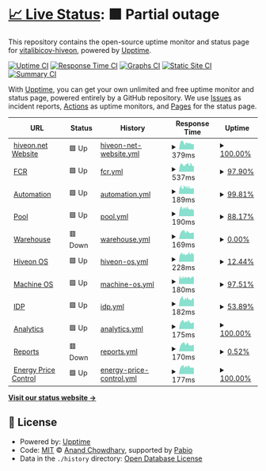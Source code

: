 # [📈 Live Status](https://vitalibicov-hiveon.github.io/status): <!--live status--> **🟧 Partial outage**

This repository contains the open-source uptime monitor and status page for [vitalibicov-hiveon](https://vitalibicov-hiveon.github.io/status), powered by [Upptime](https://github.com/upptime/upptime).

[![Uptime CI](https://github.com/vitalibicov-hiveon/status/workflows/Uptime%20CI/badge.svg)](https://github.com/vitalibicov-hiveon/status/actions?query=workflow%3A%22Uptime+CI%22)
[![Response Time CI](https://github.com/vitalibicov-hiveon/status/workflows/Response%20Time%20CI/badge.svg)](https://github.com/vitalibicov-hiveon/status/actions?query=workflow%3A%22Response+Time+CI%22)
[![Graphs CI](https://github.com/vitalibicov-hiveon/status/workflows/Graphs%20CI/badge.svg)](https://github.com/vitalibicov-hiveon/status/actions?query=workflow%3A%22Graphs+CI%22)
[![Static Site CI](https://github.com/vitalibicov-hiveon/status/workflows/Static%20Site%20CI/badge.svg)](https://github.com/vitalibicov-hiveon/status/actions?query=workflow%3A%22Static+Site+CI%22)
[![Summary CI](https://github.com/vitalibicov-hiveon/status/workflows/Summary%20CI/badge.svg)](https://github.com/vitalibicov-hiveon/status/actions?query=workflow%3A%22Summary+CI%22)

With [Upptime](https://upptime.js.org), you can get your own unlimited and free uptime monitor and status page, powered entirely by a GitHub repository. We use [Issues](https://github.com/vitalibicov-hiveon/status/issues) as incident reports, [Actions](https://github.com/vitalibicov-hiveon/status/actions) as uptime monitors, and [Pages](https://vitalibicov-hiveon.github.io/status) for the status page.

<!--start: status pages-->
<!-- This summary is generated by Upptime (https://github.com/upptime/upptime) -->
<!-- Do not edit this manually, your changes will be overwritten -->
<!-- prettier-ignore -->
| URL | Status | History | Response Time | Uptime |
| --- | ------ | ------- | ------------- | ------ |
| <img alt="" src="https://icons.duckduckgo.com/ip3/hiveon.net.ico" height="13"> [hiveon.net Website](https://hiveon.net) | 🟩 Up | [hiveon-net-website.yml](https://github.com/hiveon/status/commits/HEAD/history/hiveon-net-website.yml) | <details><summary><img alt="Response time graph" src="./graphs/hiveon-net-website/response-time-week.png" height="20"> 379ms</summary><br><a href="https://status.hiveon.net/history/hiveon-net-website"><img alt="Response time 379" src="https://img.shields.io/endpoint?url=https%3A%2F%2Fraw.githubusercontent.com%2Fhiveon%2Fstatus%2FHEAD%2Fapi%2Fhiveon-net-website%2Fresponse-time.json"></a><br><a href="https://status.hiveon.net/history/hiveon-net-website"><img alt="24-hour response time 327" src="https://img.shields.io/endpoint?url=https%3A%2F%2Fraw.githubusercontent.com%2Fhiveon%2Fstatus%2FHEAD%2Fapi%2Fhiveon-net-website%2Fresponse-time-day.json"></a><br><a href="https://status.hiveon.net/history/hiveon-net-website"><img alt="7-day response time 379" src="https://img.shields.io/endpoint?url=https%3A%2F%2Fraw.githubusercontent.com%2Fhiveon%2Fstatus%2FHEAD%2Fapi%2Fhiveon-net-website%2Fresponse-time-week.json"></a><br><a href="https://status.hiveon.net/history/hiveon-net-website"><img alt="30-day response time 379" src="https://img.shields.io/endpoint?url=https%3A%2F%2Fraw.githubusercontent.com%2Fhiveon%2Fstatus%2FHEAD%2Fapi%2Fhiveon-net-website%2Fresponse-time-month.json"></a><br><a href="https://status.hiveon.net/history/hiveon-net-website"><img alt="1-year response time 379" src="https://img.shields.io/endpoint?url=https%3A%2F%2Fraw.githubusercontent.com%2Fhiveon%2Fstatus%2FHEAD%2Fapi%2Fhiveon-net-website%2Fresponse-time-year.json"></a></details> | <details><summary><a href="https://status.hiveon.net/history/hiveon-net-website">100.00%</a></summary><a href="https://status.hiveon.net/history/hiveon-net-website"><img alt="All-time uptime 100.00%" src="https://img.shields.io/endpoint?url=https%3A%2F%2Fraw.githubusercontent.com%2Fhiveon%2Fstatus%2FHEAD%2Fapi%2Fhiveon-net-website%2Fuptime.json"></a><br><a href="https://status.hiveon.net/history/hiveon-net-website"><img alt="24-hour uptime 100.00%" src="https://img.shields.io/endpoint?url=https%3A%2F%2Fraw.githubusercontent.com%2Fhiveon%2Fstatus%2FHEAD%2Fapi%2Fhiveon-net-website%2Fuptime-day.json"></a><br><a href="https://status.hiveon.net/history/hiveon-net-website"><img alt="7-day uptime 100.00%" src="https://img.shields.io/endpoint?url=https%3A%2F%2Fraw.githubusercontent.com%2Fhiveon%2Fstatus%2FHEAD%2Fapi%2Fhiveon-net-website%2Fuptime-week.json"></a><br><a href="https://status.hiveon.net/history/hiveon-net-website"><img alt="30-day uptime 100.00%" src="https://img.shields.io/endpoint?url=https%3A%2F%2Fraw.githubusercontent.com%2Fhiveon%2Fstatus%2FHEAD%2Fapi%2Fhiveon-net-website%2Fuptime-month.json"></a><br><a href="https://status.hiveon.net/history/hiveon-net-website"><img alt="1-year uptime 100.00%" src="https://img.shields.io/endpoint?url=https%3A%2F%2Fraw.githubusercontent.com%2Fhiveon%2Fstatus%2FHEAD%2Fapi%2Fhiveon-net-website%2Fuptime-year.json"></a></details>
| <img alt="" src="https://icons.duckduckgo.com/ip3/status-proxy.o11y.hiveon.net.ico" height="13"> [FCR](https://status-proxy.o11y.hiveon.net/status/fcr) | 🟩 Up | [fcr.yml](https://github.com/hiveon/status/commits/HEAD/history/fcr.yml) | <details><summary><img alt="Response time graph" src="./graphs/fcr/response-time-week.png" height="20"> 537ms</summary><br><a href="https://status.hiveon.net/history/fcr"><img alt="Response time 537" src="https://img.shields.io/endpoint?url=https%3A%2F%2Fraw.githubusercontent.com%2Fhiveon%2Fstatus%2FHEAD%2Fapi%2Ffcr%2Fresponse-time.json"></a><br><a href="https://status.hiveon.net/history/fcr"><img alt="24-hour response time 474" src="https://img.shields.io/endpoint?url=https%3A%2F%2Fraw.githubusercontent.com%2Fhiveon%2Fstatus%2FHEAD%2Fapi%2Ffcr%2Fresponse-time-day.json"></a><br><a href="https://status.hiveon.net/history/fcr"><img alt="7-day response time 537" src="https://img.shields.io/endpoint?url=https%3A%2F%2Fraw.githubusercontent.com%2Fhiveon%2Fstatus%2FHEAD%2Fapi%2Ffcr%2Fresponse-time-week.json"></a><br><a href="https://status.hiveon.net/history/fcr"><img alt="30-day response time 537" src="https://img.shields.io/endpoint?url=https%3A%2F%2Fraw.githubusercontent.com%2Fhiveon%2Fstatus%2FHEAD%2Fapi%2Ffcr%2Fresponse-time-month.json"></a><br><a href="https://status.hiveon.net/history/fcr"><img alt="1-year response time 537" src="https://img.shields.io/endpoint?url=https%3A%2F%2Fraw.githubusercontent.com%2Fhiveon%2Fstatus%2FHEAD%2Fapi%2Ffcr%2Fresponse-time-year.json"></a></details> | <details><summary><a href="https://status.hiveon.net/history/fcr">97.90%</a></summary><a href="https://status.hiveon.net/history/fcr"><img alt="All-time uptime 97.90%" src="https://img.shields.io/endpoint?url=https%3A%2F%2Fraw.githubusercontent.com%2Fhiveon%2Fstatus%2FHEAD%2Fapi%2Ffcr%2Fuptime.json"></a><br><a href="https://status.hiveon.net/history/fcr"><img alt="24-hour uptime 100.00%" src="https://img.shields.io/endpoint?url=https%3A%2F%2Fraw.githubusercontent.com%2Fhiveon%2Fstatus%2FHEAD%2Fapi%2Ffcr%2Fuptime-day.json"></a><br><a href="https://status.hiveon.net/history/fcr"><img alt="7-day uptime 97.90%" src="https://img.shields.io/endpoint?url=https%3A%2F%2Fraw.githubusercontent.com%2Fhiveon%2Fstatus%2FHEAD%2Fapi%2Ffcr%2Fuptime-week.json"></a><br><a href="https://status.hiveon.net/history/fcr"><img alt="30-day uptime 97.90%" src="https://img.shields.io/endpoint?url=https%3A%2F%2Fraw.githubusercontent.com%2Fhiveon%2Fstatus%2FHEAD%2Fapi%2Ffcr%2Fuptime-month.json"></a><br><a href="https://status.hiveon.net/history/fcr"><img alt="1-year uptime 97.90%" src="https://img.shields.io/endpoint?url=https%3A%2F%2Fraw.githubusercontent.com%2Fhiveon%2Fstatus%2FHEAD%2Fapi%2Ffcr%2Fuptime-year.json"></a></details>
| <img alt="" src="https://icons.duckduckgo.com/ip3/status-proxy.o11y.hiveon.net.ico" height="13"> [Automation](https://status-proxy.o11y.hiveon.net/status/automation) | 🟩 Up | [automation.yml](https://github.com/hiveon/status/commits/HEAD/history/automation.yml) | <details><summary><img alt="Response time graph" src="./graphs/automation/response-time-week.png" height="20"> 189ms</summary><br><a href="https://status.hiveon.net/history/automation"><img alt="Response time 189" src="https://img.shields.io/endpoint?url=https%3A%2F%2Fraw.githubusercontent.com%2Fhiveon%2Fstatus%2FHEAD%2Fapi%2Fautomation%2Fresponse-time.json"></a><br><a href="https://status.hiveon.net/history/automation"><img alt="24-hour response time 181" src="https://img.shields.io/endpoint?url=https%3A%2F%2Fraw.githubusercontent.com%2Fhiveon%2Fstatus%2FHEAD%2Fapi%2Fautomation%2Fresponse-time-day.json"></a><br><a href="https://status.hiveon.net/history/automation"><img alt="7-day response time 189" src="https://img.shields.io/endpoint?url=https%3A%2F%2Fraw.githubusercontent.com%2Fhiveon%2Fstatus%2FHEAD%2Fapi%2Fautomation%2Fresponse-time-week.json"></a><br><a href="https://status.hiveon.net/history/automation"><img alt="30-day response time 189" src="https://img.shields.io/endpoint?url=https%3A%2F%2Fraw.githubusercontent.com%2Fhiveon%2Fstatus%2FHEAD%2Fapi%2Fautomation%2Fresponse-time-month.json"></a><br><a href="https://status.hiveon.net/history/automation"><img alt="1-year response time 189" src="https://img.shields.io/endpoint?url=https%3A%2F%2Fraw.githubusercontent.com%2Fhiveon%2Fstatus%2FHEAD%2Fapi%2Fautomation%2Fresponse-time-year.json"></a></details> | <details><summary><a href="https://status.hiveon.net/history/automation">99.81%</a></summary><a href="https://status.hiveon.net/history/automation"><img alt="All-time uptime 99.81%" src="https://img.shields.io/endpoint?url=https%3A%2F%2Fraw.githubusercontent.com%2Fhiveon%2Fstatus%2FHEAD%2Fapi%2Fautomation%2Fuptime.json"></a><br><a href="https://status.hiveon.net/history/automation"><img alt="24-hour uptime 100.00%" src="https://img.shields.io/endpoint?url=https%3A%2F%2Fraw.githubusercontent.com%2Fhiveon%2Fstatus%2FHEAD%2Fapi%2Fautomation%2Fuptime-day.json"></a><br><a href="https://status.hiveon.net/history/automation"><img alt="7-day uptime 99.81%" src="https://img.shields.io/endpoint?url=https%3A%2F%2Fraw.githubusercontent.com%2Fhiveon%2Fstatus%2FHEAD%2Fapi%2Fautomation%2Fuptime-week.json"></a><br><a href="https://status.hiveon.net/history/automation"><img alt="30-day uptime 99.81%" src="https://img.shields.io/endpoint?url=https%3A%2F%2Fraw.githubusercontent.com%2Fhiveon%2Fstatus%2FHEAD%2Fapi%2Fautomation%2Fuptime-month.json"></a><br><a href="https://status.hiveon.net/history/automation"><img alt="1-year uptime 99.81%" src="https://img.shields.io/endpoint?url=https%3A%2F%2Fraw.githubusercontent.com%2Fhiveon%2Fstatus%2FHEAD%2Fapi%2Fautomation%2Fuptime-year.json"></a></details>
| <img alt="" src="https://icons.duckduckgo.com/ip3/status-proxy.o11y.hiveon.net.ico" height="13"> [Pool](https://status-proxy.o11y.hiveon.net/status/pool) | 🟩 Up | [pool.yml](https://github.com/hiveon/status/commits/HEAD/history/pool.yml) | <details><summary><img alt="Response time graph" src="./graphs/pool/response-time-week.png" height="20"> 190ms</summary><br><a href="https://status.hiveon.net/history/pool"><img alt="Response time 190" src="https://img.shields.io/endpoint?url=https%3A%2F%2Fraw.githubusercontent.com%2Fhiveon%2Fstatus%2FHEAD%2Fapi%2Fpool%2Fresponse-time.json"></a><br><a href="https://status.hiveon.net/history/pool"><img alt="24-hour response time 191" src="https://img.shields.io/endpoint?url=https%3A%2F%2Fraw.githubusercontent.com%2Fhiveon%2Fstatus%2FHEAD%2Fapi%2Fpool%2Fresponse-time-day.json"></a><br><a href="https://status.hiveon.net/history/pool"><img alt="7-day response time 190" src="https://img.shields.io/endpoint?url=https%3A%2F%2Fraw.githubusercontent.com%2Fhiveon%2Fstatus%2FHEAD%2Fapi%2Fpool%2Fresponse-time-week.json"></a><br><a href="https://status.hiveon.net/history/pool"><img alt="30-day response time 190" src="https://img.shields.io/endpoint?url=https%3A%2F%2Fraw.githubusercontent.com%2Fhiveon%2Fstatus%2FHEAD%2Fapi%2Fpool%2Fresponse-time-month.json"></a><br><a href="https://status.hiveon.net/history/pool"><img alt="1-year response time 190" src="https://img.shields.io/endpoint?url=https%3A%2F%2Fraw.githubusercontent.com%2Fhiveon%2Fstatus%2FHEAD%2Fapi%2Fpool%2Fresponse-time-year.json"></a></details> | <details><summary><a href="https://status.hiveon.net/history/pool">88.17%</a></summary><a href="https://status.hiveon.net/history/pool"><img alt="All-time uptime 88.17%" src="https://img.shields.io/endpoint?url=https%3A%2F%2Fraw.githubusercontent.com%2Fhiveon%2Fstatus%2FHEAD%2Fapi%2Fpool%2Fuptime.json"></a><br><a href="https://status.hiveon.net/history/pool"><img alt="24-hour uptime 100.00%" src="https://img.shields.io/endpoint?url=https%3A%2F%2Fraw.githubusercontent.com%2Fhiveon%2Fstatus%2FHEAD%2Fapi%2Fpool%2Fuptime-day.json"></a><br><a href="https://status.hiveon.net/history/pool"><img alt="7-day uptime 88.17%" src="https://img.shields.io/endpoint?url=https%3A%2F%2Fraw.githubusercontent.com%2Fhiveon%2Fstatus%2FHEAD%2Fapi%2Fpool%2Fuptime-week.json"></a><br><a href="https://status.hiveon.net/history/pool"><img alt="30-day uptime 88.17%" src="https://img.shields.io/endpoint?url=https%3A%2F%2Fraw.githubusercontent.com%2Fhiveon%2Fstatus%2FHEAD%2Fapi%2Fpool%2Fuptime-month.json"></a><br><a href="https://status.hiveon.net/history/pool"><img alt="1-year uptime 88.17%" src="https://img.shields.io/endpoint?url=https%3A%2F%2Fraw.githubusercontent.com%2Fhiveon%2Fstatus%2FHEAD%2Fapi%2Fpool%2Fuptime-year.json"></a></details>
| <img alt="" src="https://icons.duckduckgo.com/ip3/status-proxy.o11y.hiveon.net.ico" height="13"> [Warehouse](https://status-proxy.o11y.hiveon.net/status/warehouse) | 🟥 Down | [warehouse.yml](https://github.com/hiveon/status/commits/HEAD/history/warehouse.yml) | <details><summary><img alt="Response time graph" src="./graphs/warehouse/response-time-week.png" height="20"> 169ms</summary><br><a href="https://status.hiveon.net/history/warehouse"><img alt="Response time 169" src="https://img.shields.io/endpoint?url=https%3A%2F%2Fraw.githubusercontent.com%2Fhiveon%2Fstatus%2FHEAD%2Fapi%2Fwarehouse%2Fresponse-time.json"></a><br><a href="https://status.hiveon.net/history/warehouse"><img alt="24-hour response time 152" src="https://img.shields.io/endpoint?url=https%3A%2F%2Fraw.githubusercontent.com%2Fhiveon%2Fstatus%2FHEAD%2Fapi%2Fwarehouse%2Fresponse-time-day.json"></a><br><a href="https://status.hiveon.net/history/warehouse"><img alt="7-day response time 169" src="https://img.shields.io/endpoint?url=https%3A%2F%2Fraw.githubusercontent.com%2Fhiveon%2Fstatus%2FHEAD%2Fapi%2Fwarehouse%2Fresponse-time-week.json"></a><br><a href="https://status.hiveon.net/history/warehouse"><img alt="30-day response time 169" src="https://img.shields.io/endpoint?url=https%3A%2F%2Fraw.githubusercontent.com%2Fhiveon%2Fstatus%2FHEAD%2Fapi%2Fwarehouse%2Fresponse-time-month.json"></a><br><a href="https://status.hiveon.net/history/warehouse"><img alt="1-year response time 169" src="https://img.shields.io/endpoint?url=https%3A%2F%2Fraw.githubusercontent.com%2Fhiveon%2Fstatus%2FHEAD%2Fapi%2Fwarehouse%2Fresponse-time-year.json"></a></details> | <details><summary><a href="https://status.hiveon.net/history/warehouse">0.00%</a></summary><a href="https://status.hiveon.net/history/warehouse"><img alt="All-time uptime 0.00%" src="https://img.shields.io/endpoint?url=https%3A%2F%2Fraw.githubusercontent.com%2Fhiveon%2Fstatus%2FHEAD%2Fapi%2Fwarehouse%2Fuptime.json"></a><br><a href="https://status.hiveon.net/history/warehouse"><img alt="24-hour uptime 0.00%" src="https://img.shields.io/endpoint?url=https%3A%2F%2Fraw.githubusercontent.com%2Fhiveon%2Fstatus%2FHEAD%2Fapi%2Fwarehouse%2Fuptime-day.json"></a><br><a href="https://status.hiveon.net/history/warehouse"><img alt="7-day uptime 0.00%" src="https://img.shields.io/endpoint?url=https%3A%2F%2Fraw.githubusercontent.com%2Fhiveon%2Fstatus%2FHEAD%2Fapi%2Fwarehouse%2Fuptime-week.json"></a><br><a href="https://status.hiveon.net/history/warehouse"><img alt="30-day uptime 0.00%" src="https://img.shields.io/endpoint?url=https%3A%2F%2Fraw.githubusercontent.com%2Fhiveon%2Fstatus%2FHEAD%2Fapi%2Fwarehouse%2Fuptime-month.json"></a><br><a href="https://status.hiveon.net/history/warehouse"><img alt="1-year uptime 0.00%" src="https://img.shields.io/endpoint?url=https%3A%2F%2Fraw.githubusercontent.com%2Fhiveon%2Fstatus%2FHEAD%2Fapi%2Fwarehouse%2Fuptime-year.json"></a></details>
| <img alt="" src="https://icons.duckduckgo.com/ip3/status-proxy.o11y.hiveon.net.ico" height="13"> [Hiveon OS](https://status-proxy.o11y.hiveon.net/status/hiveon_os) | 🟩 Up | [hiveon-os.yml](https://github.com/hiveon/status/commits/HEAD/history/hiveon-os.yml) | <details><summary><img alt="Response time graph" src="./graphs/hiveon-os/response-time-week.png" height="20"> 228ms</summary><br><a href="https://status.hiveon.net/history/hiveon-os"><img alt="Response time 228" src="https://img.shields.io/endpoint?url=https%3A%2F%2Fraw.githubusercontent.com%2Fhiveon%2Fstatus%2FHEAD%2Fapi%2Fhiveon-os%2Fresponse-time.json"></a><br><a href="https://status.hiveon.net/history/hiveon-os"><img alt="24-hour response time 225" src="https://img.shields.io/endpoint?url=https%3A%2F%2Fraw.githubusercontent.com%2Fhiveon%2Fstatus%2FHEAD%2Fapi%2Fhiveon-os%2Fresponse-time-day.json"></a><br><a href="https://status.hiveon.net/history/hiveon-os"><img alt="7-day response time 228" src="https://img.shields.io/endpoint?url=https%3A%2F%2Fraw.githubusercontent.com%2Fhiveon%2Fstatus%2FHEAD%2Fapi%2Fhiveon-os%2Fresponse-time-week.json"></a><br><a href="https://status.hiveon.net/history/hiveon-os"><img alt="30-day response time 228" src="https://img.shields.io/endpoint?url=https%3A%2F%2Fraw.githubusercontent.com%2Fhiveon%2Fstatus%2FHEAD%2Fapi%2Fhiveon-os%2Fresponse-time-month.json"></a><br><a href="https://status.hiveon.net/history/hiveon-os"><img alt="1-year response time 228" src="https://img.shields.io/endpoint?url=https%3A%2F%2Fraw.githubusercontent.com%2Fhiveon%2Fstatus%2FHEAD%2Fapi%2Fhiveon-os%2Fresponse-time-year.json"></a></details> | <details><summary><a href="https://status.hiveon.net/history/hiveon-os">12.44%</a></summary><a href="https://status.hiveon.net/history/hiveon-os"><img alt="All-time uptime 12.44%" src="https://img.shields.io/endpoint?url=https%3A%2F%2Fraw.githubusercontent.com%2Fhiveon%2Fstatus%2FHEAD%2Fapi%2Fhiveon-os%2Fuptime.json"></a><br><a href="https://status.hiveon.net/history/hiveon-os"><img alt="24-hour uptime 57.18%" src="https://img.shields.io/endpoint?url=https%3A%2F%2Fraw.githubusercontent.com%2Fhiveon%2Fstatus%2FHEAD%2Fapi%2Fhiveon-os%2Fuptime-day.json"></a><br><a href="https://status.hiveon.net/history/hiveon-os"><img alt="7-day uptime 12.44%" src="https://img.shields.io/endpoint?url=https%3A%2F%2Fraw.githubusercontent.com%2Fhiveon%2Fstatus%2FHEAD%2Fapi%2Fhiveon-os%2Fuptime-week.json"></a><br><a href="https://status.hiveon.net/history/hiveon-os"><img alt="30-day uptime 12.44%" src="https://img.shields.io/endpoint?url=https%3A%2F%2Fraw.githubusercontent.com%2Fhiveon%2Fstatus%2FHEAD%2Fapi%2Fhiveon-os%2Fuptime-month.json"></a><br><a href="https://status.hiveon.net/history/hiveon-os"><img alt="1-year uptime 12.44%" src="https://img.shields.io/endpoint?url=https%3A%2F%2Fraw.githubusercontent.com%2Fhiveon%2Fstatus%2FHEAD%2Fapi%2Fhiveon-os%2Fuptime-year.json"></a></details>
| <img alt="" src="https://icons.duckduckgo.com/ip3/status-proxy.o11y.hiveon.net.ico" height="13"> [Machine OS](https://status-proxy.o11y.hiveon.net/status/machine_os) | 🟩 Up | [machine-os.yml](https://github.com/hiveon/status/commits/HEAD/history/machine-os.yml) | <details><summary><img alt="Response time graph" src="./graphs/machine-os/response-time-week.png" height="20"> 180ms</summary><br><a href="https://status.hiveon.net/history/machine-os"><img alt="Response time 180" src="https://img.shields.io/endpoint?url=https%3A%2F%2Fraw.githubusercontent.com%2Fhiveon%2Fstatus%2FHEAD%2Fapi%2Fmachine-os%2Fresponse-time.json"></a><br><a href="https://status.hiveon.net/history/machine-os"><img alt="24-hour response time 174" src="https://img.shields.io/endpoint?url=https%3A%2F%2Fraw.githubusercontent.com%2Fhiveon%2Fstatus%2FHEAD%2Fapi%2Fmachine-os%2Fresponse-time-day.json"></a><br><a href="https://status.hiveon.net/history/machine-os"><img alt="7-day response time 180" src="https://img.shields.io/endpoint?url=https%3A%2F%2Fraw.githubusercontent.com%2Fhiveon%2Fstatus%2FHEAD%2Fapi%2Fmachine-os%2Fresponse-time-week.json"></a><br><a href="https://status.hiveon.net/history/machine-os"><img alt="30-day response time 180" src="https://img.shields.io/endpoint?url=https%3A%2F%2Fraw.githubusercontent.com%2Fhiveon%2Fstatus%2FHEAD%2Fapi%2Fmachine-os%2Fresponse-time-month.json"></a><br><a href="https://status.hiveon.net/history/machine-os"><img alt="1-year response time 180" src="https://img.shields.io/endpoint?url=https%3A%2F%2Fraw.githubusercontent.com%2Fhiveon%2Fstatus%2FHEAD%2Fapi%2Fmachine-os%2Fresponse-time-year.json"></a></details> | <details><summary><a href="https://status.hiveon.net/history/machine-os">97.51%</a></summary><a href="https://status.hiveon.net/history/machine-os"><img alt="All-time uptime 97.51%" src="https://img.shields.io/endpoint?url=https%3A%2F%2Fraw.githubusercontent.com%2Fhiveon%2Fstatus%2FHEAD%2Fapi%2Fmachine-os%2Fuptime.json"></a><br><a href="https://status.hiveon.net/history/machine-os"><img alt="24-hour uptime 100.00%" src="https://img.shields.io/endpoint?url=https%3A%2F%2Fraw.githubusercontent.com%2Fhiveon%2Fstatus%2FHEAD%2Fapi%2Fmachine-os%2Fuptime-day.json"></a><br><a href="https://status.hiveon.net/history/machine-os"><img alt="7-day uptime 97.51%" src="https://img.shields.io/endpoint?url=https%3A%2F%2Fraw.githubusercontent.com%2Fhiveon%2Fstatus%2FHEAD%2Fapi%2Fmachine-os%2Fuptime-week.json"></a><br><a href="https://status.hiveon.net/history/machine-os"><img alt="30-day uptime 97.51%" src="https://img.shields.io/endpoint?url=https%3A%2F%2Fraw.githubusercontent.com%2Fhiveon%2Fstatus%2FHEAD%2Fapi%2Fmachine-os%2Fuptime-month.json"></a><br><a href="https://status.hiveon.net/history/machine-os"><img alt="1-year uptime 97.51%" src="https://img.shields.io/endpoint?url=https%3A%2F%2Fraw.githubusercontent.com%2Fhiveon%2Fstatus%2FHEAD%2Fapi%2Fmachine-os%2Fuptime-year.json"></a></details>
| <img alt="" src="https://icons.duckduckgo.com/ip3/status-proxy.o11y.hiveon.net.ico" height="13"> [IDP](https://status-proxy.o11y.hiveon.net/status/idp) | 🟩 Up | [idp.yml](https://github.com/hiveon/status/commits/HEAD/history/idp.yml) | <details><summary><img alt="Response time graph" src="./graphs/idp/response-time-week.png" height="20"> 182ms</summary><br><a href="https://status.hiveon.net/history/idp"><img alt="Response time 182" src="https://img.shields.io/endpoint?url=https%3A%2F%2Fraw.githubusercontent.com%2Fhiveon%2Fstatus%2FHEAD%2Fapi%2Fidp%2Fresponse-time.json"></a><br><a href="https://status.hiveon.net/history/idp"><img alt="24-hour response time 163" src="https://img.shields.io/endpoint?url=https%3A%2F%2Fraw.githubusercontent.com%2Fhiveon%2Fstatus%2FHEAD%2Fapi%2Fidp%2Fresponse-time-day.json"></a><br><a href="https://status.hiveon.net/history/idp"><img alt="7-day response time 182" src="https://img.shields.io/endpoint?url=https%3A%2F%2Fraw.githubusercontent.com%2Fhiveon%2Fstatus%2FHEAD%2Fapi%2Fidp%2Fresponse-time-week.json"></a><br><a href="https://status.hiveon.net/history/idp"><img alt="30-day response time 182" src="https://img.shields.io/endpoint?url=https%3A%2F%2Fraw.githubusercontent.com%2Fhiveon%2Fstatus%2FHEAD%2Fapi%2Fidp%2Fresponse-time-month.json"></a><br><a href="https://status.hiveon.net/history/idp"><img alt="1-year response time 182" src="https://img.shields.io/endpoint?url=https%3A%2F%2Fraw.githubusercontent.com%2Fhiveon%2Fstatus%2FHEAD%2Fapi%2Fidp%2Fresponse-time-year.json"></a></details> | <details><summary><a href="https://status.hiveon.net/history/idp">53.89%</a></summary><a href="https://status.hiveon.net/history/idp"><img alt="All-time uptime 53.89%" src="https://img.shields.io/endpoint?url=https%3A%2F%2Fraw.githubusercontent.com%2Fhiveon%2Fstatus%2FHEAD%2Fapi%2Fidp%2Fuptime.json"></a><br><a href="https://status.hiveon.net/history/idp"><img alt="24-hour uptime 100.00%" src="https://img.shields.io/endpoint?url=https%3A%2F%2Fraw.githubusercontent.com%2Fhiveon%2Fstatus%2FHEAD%2Fapi%2Fidp%2Fuptime-day.json"></a><br><a href="https://status.hiveon.net/history/idp"><img alt="7-day uptime 53.89%" src="https://img.shields.io/endpoint?url=https%3A%2F%2Fraw.githubusercontent.com%2Fhiveon%2Fstatus%2FHEAD%2Fapi%2Fidp%2Fuptime-week.json"></a><br><a href="https://status.hiveon.net/history/idp"><img alt="30-day uptime 53.89%" src="https://img.shields.io/endpoint?url=https%3A%2F%2Fraw.githubusercontent.com%2Fhiveon%2Fstatus%2FHEAD%2Fapi%2Fidp%2Fuptime-month.json"></a><br><a href="https://status.hiveon.net/history/idp"><img alt="1-year uptime 53.89%" src="https://img.shields.io/endpoint?url=https%3A%2F%2Fraw.githubusercontent.com%2Fhiveon%2Fstatus%2FHEAD%2Fapi%2Fidp%2Fuptime-year.json"></a></details>
| <img alt="" src="https://icons.duckduckgo.com/ip3/status-proxy.o11y.hiveon.net.ico" height="13"> [Analytics](https://status-proxy.o11y.hiveon.net/status/analytics) | 🟩 Up | [analytics.yml](https://github.com/hiveon/status/commits/HEAD/history/analytics.yml) | <details><summary><img alt="Response time graph" src="./graphs/analytics/response-time-week.png" height="20"> 175ms</summary><br><a href="https://status.hiveon.net/history/analytics"><img alt="Response time 175" src="https://img.shields.io/endpoint?url=https%3A%2F%2Fraw.githubusercontent.com%2Fhiveon%2Fstatus%2FHEAD%2Fapi%2Fanalytics%2Fresponse-time.json"></a><br><a href="https://status.hiveon.net/history/analytics"><img alt="24-hour response time 159" src="https://img.shields.io/endpoint?url=https%3A%2F%2Fraw.githubusercontent.com%2Fhiveon%2Fstatus%2FHEAD%2Fapi%2Fanalytics%2Fresponse-time-day.json"></a><br><a href="https://status.hiveon.net/history/analytics"><img alt="7-day response time 175" src="https://img.shields.io/endpoint?url=https%3A%2F%2Fraw.githubusercontent.com%2Fhiveon%2Fstatus%2FHEAD%2Fapi%2Fanalytics%2Fresponse-time-week.json"></a><br><a href="https://status.hiveon.net/history/analytics"><img alt="30-day response time 175" src="https://img.shields.io/endpoint?url=https%3A%2F%2Fraw.githubusercontent.com%2Fhiveon%2Fstatus%2FHEAD%2Fapi%2Fanalytics%2Fresponse-time-month.json"></a><br><a href="https://status.hiveon.net/history/analytics"><img alt="1-year response time 175" src="https://img.shields.io/endpoint?url=https%3A%2F%2Fraw.githubusercontent.com%2Fhiveon%2Fstatus%2FHEAD%2Fapi%2Fanalytics%2Fresponse-time-year.json"></a></details> | <details><summary><a href="https://status.hiveon.net/history/analytics">100.00%</a></summary><a href="https://status.hiveon.net/history/analytics"><img alt="All-time uptime 100.00%" src="https://img.shields.io/endpoint?url=https%3A%2F%2Fraw.githubusercontent.com%2Fhiveon%2Fstatus%2FHEAD%2Fapi%2Fanalytics%2Fuptime.json"></a><br><a href="https://status.hiveon.net/history/analytics"><img alt="24-hour uptime 100.00%" src="https://img.shields.io/endpoint?url=https%3A%2F%2Fraw.githubusercontent.com%2Fhiveon%2Fstatus%2FHEAD%2Fapi%2Fanalytics%2Fuptime-day.json"></a><br><a href="https://status.hiveon.net/history/analytics"><img alt="7-day uptime 100.00%" src="https://img.shields.io/endpoint?url=https%3A%2F%2Fraw.githubusercontent.com%2Fhiveon%2Fstatus%2FHEAD%2Fapi%2Fanalytics%2Fuptime-week.json"></a><br><a href="https://status.hiveon.net/history/analytics"><img alt="30-day uptime 100.00%" src="https://img.shields.io/endpoint?url=https%3A%2F%2Fraw.githubusercontent.com%2Fhiveon%2Fstatus%2FHEAD%2Fapi%2Fanalytics%2Fuptime-month.json"></a><br><a href="https://status.hiveon.net/history/analytics"><img alt="1-year uptime 100.00%" src="https://img.shields.io/endpoint?url=https%3A%2F%2Fraw.githubusercontent.com%2Fhiveon%2Fstatus%2FHEAD%2Fapi%2Fanalytics%2Fuptime-year.json"></a></details>
| <img alt="" src="https://icons.duckduckgo.com/ip3/status-proxy.o11y.hiveon.net.ico" height="13"> [Reports](https://status-proxy.o11y.hiveon.net/status/reports) | 🟥 Down | [reports.yml](https://github.com/hiveon/status/commits/HEAD/history/reports.yml) | <details><summary><img alt="Response time graph" src="./graphs/reports/response-time-week.png" height="20"> 170ms</summary><br><a href="https://status.hiveon.net/history/reports"><img alt="Response time 170" src="https://img.shields.io/endpoint?url=https%3A%2F%2Fraw.githubusercontent.com%2Fhiveon%2Fstatus%2FHEAD%2Fapi%2Freports%2Fresponse-time.json"></a><br><a href="https://status.hiveon.net/history/reports"><img alt="24-hour response time 162" src="https://img.shields.io/endpoint?url=https%3A%2F%2Fraw.githubusercontent.com%2Fhiveon%2Fstatus%2FHEAD%2Fapi%2Freports%2Fresponse-time-day.json"></a><br><a href="https://status.hiveon.net/history/reports"><img alt="7-day response time 170" src="https://img.shields.io/endpoint?url=https%3A%2F%2Fraw.githubusercontent.com%2Fhiveon%2Fstatus%2FHEAD%2Fapi%2Freports%2Fresponse-time-week.json"></a><br><a href="https://status.hiveon.net/history/reports"><img alt="30-day response time 170" src="https://img.shields.io/endpoint?url=https%3A%2F%2Fraw.githubusercontent.com%2Fhiveon%2Fstatus%2FHEAD%2Fapi%2Freports%2Fresponse-time-month.json"></a><br><a href="https://status.hiveon.net/history/reports"><img alt="1-year response time 170" src="https://img.shields.io/endpoint?url=https%3A%2F%2Fraw.githubusercontent.com%2Fhiveon%2Fstatus%2FHEAD%2Fapi%2Freports%2Fresponse-time-year.json"></a></details> | <details><summary><a href="https://status.hiveon.net/history/reports">0.52%</a></summary><a href="https://status.hiveon.net/history/reports"><img alt="All-time uptime 0.52%" src="https://img.shields.io/endpoint?url=https%3A%2F%2Fraw.githubusercontent.com%2Fhiveon%2Fstatus%2FHEAD%2Fapi%2Freports%2Fuptime.json"></a><br><a href="https://status.hiveon.net/history/reports"><img alt="24-hour uptime 3.21%" src="https://img.shields.io/endpoint?url=https%3A%2F%2Fraw.githubusercontent.com%2Fhiveon%2Fstatus%2FHEAD%2Fapi%2Freports%2Fuptime-day.json"></a><br><a href="https://status.hiveon.net/history/reports"><img alt="7-day uptime 0.52%" src="https://img.shields.io/endpoint?url=https%3A%2F%2Fraw.githubusercontent.com%2Fhiveon%2Fstatus%2FHEAD%2Fapi%2Freports%2Fuptime-week.json"></a><br><a href="https://status.hiveon.net/history/reports"><img alt="30-day uptime 0.52%" src="https://img.shields.io/endpoint?url=https%3A%2F%2Fraw.githubusercontent.com%2Fhiveon%2Fstatus%2FHEAD%2Fapi%2Freports%2Fuptime-month.json"></a><br><a href="https://status.hiveon.net/history/reports"><img alt="1-year uptime 0.52%" src="https://img.shields.io/endpoint?url=https%3A%2F%2Fraw.githubusercontent.com%2Fhiveon%2Fstatus%2FHEAD%2Fapi%2Freports%2Fuptime-year.json"></a></details>
| <img alt="" src="https://icons.duckduckgo.com/ip3/status-proxy.o11y.hiveon.net.ico" height="13"> [Energy Price Control](https://status-proxy.o11y.hiveon.net/status/energy_price_control) | 🟩 Up | [energy-price-control.yml](https://github.com/hiveon/status/commits/HEAD/history/energy-price-control.yml) | <details><summary><img alt="Response time graph" src="./graphs/energy-price-control/response-time-week.png" height="20"> 177ms</summary><br><a href="https://status.hiveon.net/history/energy-price-control"><img alt="Response time 177" src="https://img.shields.io/endpoint?url=https%3A%2F%2Fraw.githubusercontent.com%2Fhiveon%2Fstatus%2FHEAD%2Fapi%2Fenergy-price-control%2Fresponse-time.json"></a><br><a href="https://status.hiveon.net/history/energy-price-control"><img alt="24-hour response time 154" src="https://img.shields.io/endpoint?url=https%3A%2F%2Fraw.githubusercontent.com%2Fhiveon%2Fstatus%2FHEAD%2Fapi%2Fenergy-price-control%2Fresponse-time-day.json"></a><br><a href="https://status.hiveon.net/history/energy-price-control"><img alt="7-day response time 177" src="https://img.shields.io/endpoint?url=https%3A%2F%2Fraw.githubusercontent.com%2Fhiveon%2Fstatus%2FHEAD%2Fapi%2Fenergy-price-control%2Fresponse-time-week.json"></a><br><a href="https://status.hiveon.net/history/energy-price-control"><img alt="30-day response time 177" src="https://img.shields.io/endpoint?url=https%3A%2F%2Fraw.githubusercontent.com%2Fhiveon%2Fstatus%2FHEAD%2Fapi%2Fenergy-price-control%2Fresponse-time-month.json"></a><br><a href="https://status.hiveon.net/history/energy-price-control"><img alt="1-year response time 177" src="https://img.shields.io/endpoint?url=https%3A%2F%2Fraw.githubusercontent.com%2Fhiveon%2Fstatus%2FHEAD%2Fapi%2Fenergy-price-control%2Fresponse-time-year.json"></a></details> | <details><summary><a href="https://status.hiveon.net/history/energy-price-control">100.00%</a></summary><a href="https://status.hiveon.net/history/energy-price-control"><img alt="All-time uptime 100.00%" src="https://img.shields.io/endpoint?url=https%3A%2F%2Fraw.githubusercontent.com%2Fhiveon%2Fstatus%2FHEAD%2Fapi%2Fenergy-price-control%2Fuptime.json"></a><br><a href="https://status.hiveon.net/history/energy-price-control"><img alt="24-hour uptime 100.00%" src="https://img.shields.io/endpoint?url=https%3A%2F%2Fraw.githubusercontent.com%2Fhiveon%2Fstatus%2FHEAD%2Fapi%2Fenergy-price-control%2Fuptime-day.json"></a><br><a href="https://status.hiveon.net/history/energy-price-control"><img alt="7-day uptime 100.00%" src="https://img.shields.io/endpoint?url=https%3A%2F%2Fraw.githubusercontent.com%2Fhiveon%2Fstatus%2FHEAD%2Fapi%2Fenergy-price-control%2Fuptime-week.json"></a><br><a href="https://status.hiveon.net/history/energy-price-control"><img alt="30-day uptime 100.00%" src="https://img.shields.io/endpoint?url=https%3A%2F%2Fraw.githubusercontent.com%2Fhiveon%2Fstatus%2FHEAD%2Fapi%2Fenergy-price-control%2Fuptime-month.json"></a><br><a href="https://status.hiveon.net/history/energy-price-control"><img alt="1-year uptime 100.00%" src="https://img.shields.io/endpoint?url=https%3A%2F%2Fraw.githubusercontent.com%2Fhiveon%2Fstatus%2FHEAD%2Fapi%2Fenergy-price-control%2Fuptime-year.json"></a></details>

<!--end: status pages-->

[**Visit our status website →**](https://vitalibicov-hiveon.github.io/status)

## 📄 License

- Powered by: [Upptime](https://github.com/upptime/upptime)
- Code: [MIT](./LICENSE) © [Anand Chowdhary](https://anandchowdhary.com), supported by [Pabio](https://pabio.com)
- Data in the `./history` directory: [Open Database License](https://opendatacommons.org/licenses/odbl/1-0/)
